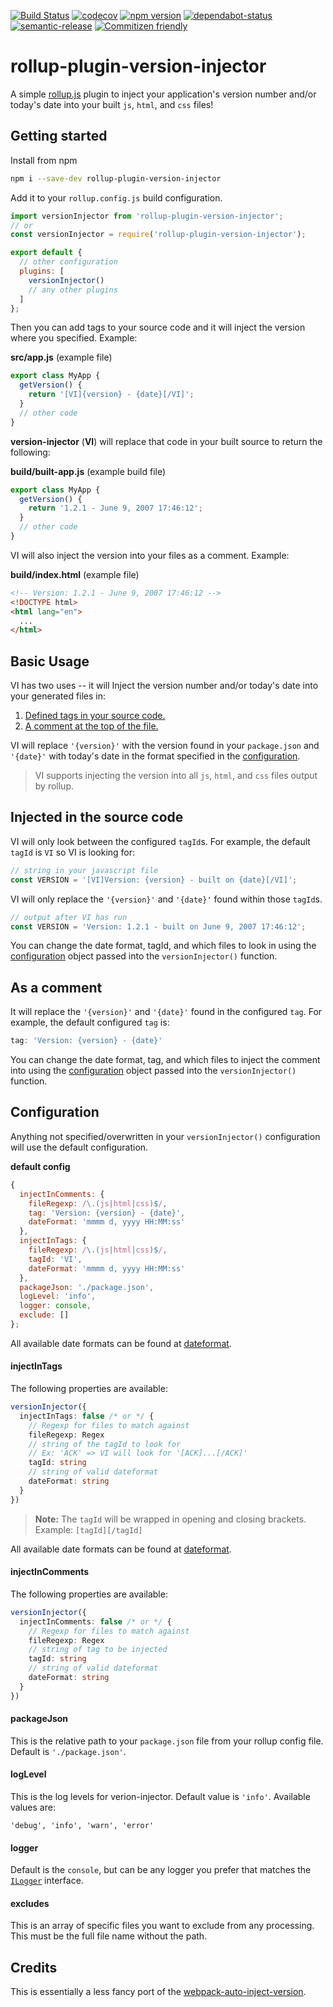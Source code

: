 [![Build Status](https://travis-ci.org/djhouseknecht/rollup-plugin-version-injector.svg?branch=master)](https://travis-ci.org/djhouseknecht/rollup-plugin-version-injector)  [![codecov](https://codecov.io/gh/djhouseknecht/rollup-plugin-version-injector/branch/master/graph/badge.svg)](https://codecov.io/gh/djhouseknecht/rollup-plugin-version-injector)  [![npm version](https://badge.fury.io/js/rollup-plugin-version-injector.svg)](https://badge.fury.io/js/rollup-plugin-version-injector)  [![dependabot-status](https://flat.badgen.net/dependabot/djhouseknecht/rollup-plugin-version-injector/?icon=dependabot)](https://dependabot.com)  [![semantic-release](https://img.shields.io/badge/20%20%F0%9F%93%A6%F0%9F%9A%80-semantic--release-e10079.svg)](https://github.com/semantic-release/semantic-release)  [![Commitizen friendly](https://img.shields.io/badge/commitizen-friendly-brightgreen.svg)](http://commitizen.github.io/cz-cli/) 

# rollup-plugin-version-injector
A simple [rollup.js] plugin to inject your application's version number and/or today's date into your built `js`, `html`, and `css` files!

## Getting started

Install from npm
``` bash
npm i --save-dev rollup-plugin-version-injector
```

Add it to your `rollup.config.js` build configuration. 

``` js 
import versionInjector from 'rollup-plugin-version-injector';
// or
const versionInjector = require('rollup-plugin-version-injector');

export default {
  // other configuration
  plugins: [
    versionInjector()
    // any other plugins
  ]
};
```

Then you can add tags to your source code and it will inject the version where you specified. Example: 

**src/app.js** (example file)
```js 
export class MyApp {
  getVersion() { 
    return '[VI]{version} - {date}[/VI]';
  }
  // other code
}
```

**version-injector** (**VI**) will replace that code in your built source to return the following: 

**build/built-app.js** (example build file)
```js 
export class MyApp {
  getVersion() { 
    return '1.2.1 - June 9, 2007 17:46:12';
  }
  // other code
}
```
VI will also inject the version into your files as a comment. Example: 

**build/index.html** (example file)
``` html
<!-- Version: 1.2.1 - June 9, 2007 17:46:12 -->
<!DOCTYPE html>
<html lang="en">
  ...
</html>
```
## Basic Usage

VI has two uses -- it will Inject the version number and/or today's date into your generated files in:
1. [Defined tags in your source code.](####injected-in-the-source-code)
2. [A comment at the top of the file.](####as-a-comment)

VI will replace `'{version}'` with the version found in your `package.json` and `'{date}'` with today's date in the format specified in the [configuration].

> VI supports injecting the version into all `js`, `html`, and `css` files output by rollup. 

## Injected in the source code
VI will only look between the configured `tagId`s. For example, the default `tagId` is `VI` so VI is looking for: 
```js 
// string in your javascript file
const VERSION = '[VI]Version: {version} - built on {date}[/VI]';
``` 
VI will only replace the `'{version}'` and `'{date}'` found within those `tagId`s. 
```js 
// output after VI has run
const VERSION = 'Version: 1.2.1 - built on June 9, 2007 17:46:12';
``` 

You can change the date format, tagId, and which files to look in using the [configuration] object passed into the `versionInjector()` function. 

## As a comment
It will replace the `'{version}'` and `'{date}'` found in the configured `tag`. For example, the default configured `tag` is:
```js
tag: 'Version: {version} - {date}'
```

You can change the date format, tag, and which files to inject the comment into using the [configuration] object passed into the `versionInjector()` function. 


## Configuration

Anything not specified/overwritten in your `versionInjector()` configuration will use the default configuration. 

**default config**
```js 
{
  injectInComments: {
    fileRegexp: /\.(js|html|css)$/,
    tag: 'Version: {version} - {date}',
    dateFormat: 'mmmm d, yyyy HH:MM:ss'
  },
  injectInTags: {
    fileRegexp: /\.(js|html|css)$/,
    tagId: 'VI',
    dateFormat: 'mmmm d, yyyy HH:MM:ss'
  },
  packageJson: './package.json',
  logLevel: 'info',
  logger: console,
  exclude: []
};
```

All available date formats can be found at [dateformat]. 

#### injectInTags
The following properties are available:
```typescript 
versionInjector({
  injectInTags: false /* or */ {
    // Regexp for files to match against
    fileRegexp: Regex 
    // string of the tagId to look for
    // Ex: 'ACK' => VI will look for '[ACK]...[/ACK]'
    tagId: string 
    // string of valid dateformat 
    dateFormat: string 
  }
})
```
> **Note:** The `tagId` will be wrapped in opening and closing brackets.  Example: `[tagId][/tagId]`

All available date formats can be found at [dateformat]. 

#### injectInComments
The following properties are available:
```typescript 
versionInjector({
  injectInComments: false /* or */ {
    // Regexp for files to match against
    fileRegexp: Regex 
    // string of tag to be injected
    tagId: string 
    // string of valid dateformat 
    dateFormat: string 
  }
})
```

#### packageJson
This is the relative path to your `package.json` file from your rollup config file. Default is `'./package.json'`. 

#### logLevel
This is the log levels for verion-injector. Default value is `'info'`. Available values are:
``` 
'debug', 'info', 'warn', 'error'
```

#### logger
Default is the `console`, but can be any logger you prefer that matches the [`ILogger`](src/types/interfaces.ts#ILogger) interface. 

#### excludes 
This is an array of specific files you want to exclude from any processing. This must be the full file name without the path. 

## Credits
This is essentially a less fancy port of the [webpack-auto-inject-version].

[rollup.js]: https://rollupjs.org/guide/en
[dateformat]: https://www.npmjs.com/package/dateformat
[dateformat's]: https://www.npmjs.com/package/dateformat
[webpack-auto-inject-version]: https://github.com/radswiat/webpack-auto-inject-version
[configuration]: ##configuration